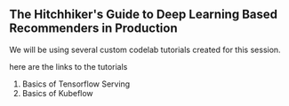 ## The Hitchhiker's Guide to Deep Learning Based Recommenders in Production

We will be using several custom codelab tutorials created for this session. 

here are the links to the tutorials 

1. Basics of Tensorflow Serving 
2. Basics of Kubeflow 
